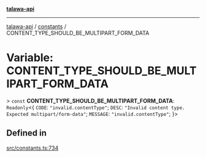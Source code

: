 [**talawa-api**](../../README.md)

***

[talawa-api](../../modules.md) / [constants](../README.md) / CONTENT\_TYPE\_SHOULD\_BE\_MULTIPART\_FORM\_DATA

# Variable: CONTENT\_TYPE\_SHOULD\_BE\_MULTIPART\_FORM\_DATA

\> `const` **CONTENT\_TYPE\_SHOULD\_BE\_MULTIPART\_FORM\_DATA**: `Readonly`\<\{ `CODE`: `"invalid.contentType"`; `DESC`: `"Invalid content type. Expected multipart/form-data"`; `MESSAGE`: `"invalid.contentType"`; \}\>

## Defined in

[src/constants.ts:734](https://github.com/PalisadoesFoundation/talawa-api/blob/039b0f127fb8caa46d57186ab4b3bb27fe150903/src/constants.ts#L734)
